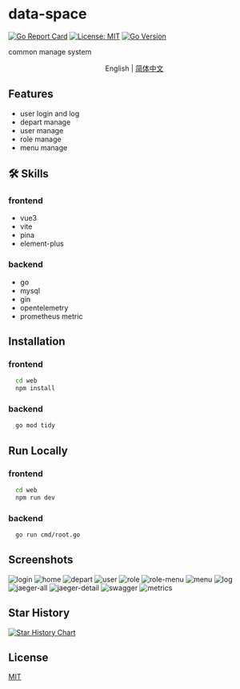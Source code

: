 
# data-space

[![Go Report Card](https://goreportcard.com/badge/github.com/hexiaopi/data-space)](https://goreportcard.com/report/github.com/hexiaopi/data-space)
[![License: MIT](https://img.shields.io/badge/License-MIT-yellow.svg)](https://opensource.org/licenses/MIT)
[![Go Version](https://img.shields.io/github/go-mod/go-version/hexiaopi/data-space)](https://github.com/Hexiaopi/data-space)

common manage system

<p align="center">
English | <a href="README_CN.md">简体中文</a>
</p>

## Features

- user login and log
- depart manage
- user manage
- role manage
- menu manage

## 🛠 Skills

### frontend 

- vue3
- vite
- pina
- element-plus

### backend

- go
- mysql
- gin
- opentelemetry
- prometheus metric

## Installation

### frontend

```bash
  cd web
  npm install
```

### backend

```bash
  go mod tidy
```
    
## Run Locally

### frontend

```bash
  cd web
  npm run dev
```

### backend

```bash
  go run cmd/root.go
```

## Screenshots

![login](./docs/images/login.png)
![home](./docs/images/home.png)
![depart](./docs/images/depart.png)
![user](./docs/images/user.png)
![role](./docs/images/role.png)
![role-menu](./docs/images/role_menu.png)
![menu](./docs/images/menu.png)
![log](./docs/images/log.png)
![jaeger-all](./docs/images/jaeger_all.png)
![jaeger-detail](./docs/images/jaeger_detail.png)
![swagger](./docs/images/swagger.png)
![metrics](./docs/images/metrics.png)

## Star History

[![Star History Chart](https://api.star-history.com/svg?repos=hexiaopi/data-space&type=Date)](https://star-history.com/#hexiaopi/data-space&Date)

## License

[MIT](https://choosealicense.com/licenses/mit/)

